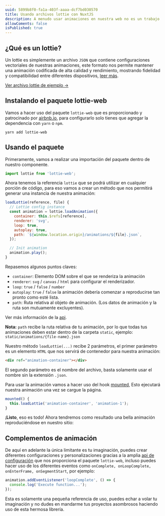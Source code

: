 ```yaml
---
uuid: 5899b8f0-fa1a-403f-aaaa-dcf7bd030570
title: Usando archivos lottie con NuxtJS
description: A menudo usar animaciones en nuestra web no es un trabajo fácil, por lo que en este blog vamos a aprender a usar animaciones lottie dentro de nuestro proyecto con nuxtJS fácilmente.
allowComents: false
isPublished: true
---
```


## ¿Qué es un lottie?

Un lottie es simplemente un archivo `JSON` que contiene configuraciones vectoriales de nuestras animaciones, este formato nos permite mantener una animación codificada de alta calidad y rendimiento, mostrando fidelidad y compatibilidad entre diferentes dispositivos, [leer más](https://lottiefiles.com/what-is-lottie).

[Ver archivo lottie de ejemplo ->](https://assets5.lottiefiles.com/packages/lf20_rbtawnwz.json)

## Instalando el paquete lottie-web

Vamos a hacer uso del paquete `lottie-web` que es proporcionado y patrocinado por [airbnb.io](https://airbnb.io), para configurarlo solo tienes que agregar la dependencia con `yarn` o `npm`.

```shell
yarn add lottie-web
```

[comment]: <> (Ver más link de la libreria.)

[comment]: <> (Una vez se haya finalizado la instalación no es necesario agregarlo como complemento en `nuxt.config.js`.)

## Usando el paquete

Primeramente, vamos a realizar una importación del paquete dentro de nuestro componente.

```js
import lottie from 'lottie-web';
```

Ahora tenemos la referencia `lottie` que se podrá utilizar en cualquier porción de código, para eso vamos a crear un método que nos permitirá generar una instancia de nuestra animación:

```js
loadLottie(reference, file) {
  // Lottie config instance
  const animation = lottie.loadAnimation({
    container: this.$refs[reference],
    renderer: 'svg',
    loop: true,
    autoplay: true,
    path: `${window.location.origin}/animations/${file}.json`,
  });

  // Init animation
  animation.play();
}
```

Repasemos algunos puntos claves:

- `container`: Elemento DOM sobre el que se renderiza la animación
- `renderer`: `svg` / `canvas` / `html` para configurar el renderizador.
- `loop`: `true` / `false` / `number`
- `autoplay`: `true` / `false` la animación debería comenzar a reproducirse tan pronto como esté lista.
- `path`: Ruta relativa al objeto de animación. (Los datos de animación y la ruta son mutuamente excluyentes).

Ver más información de la [api](http://airbnb.io/lottie/#/web).

<Alert type="warning">
  <strong>Nota:</strong> <code>path</code> recibe la ruta relativa de tu animación, por lo que todas tus animaciones deben estar dentro de la carpeta <code>static</code>, ejemplo: <code>static/animations/{file-name}.json</code>
</Alert>

Nuestro método `loadLottie(...)` recibe 2 parámetros, el primer parámetro es un elemento `HTML` que nos servirá de contenedor para nuestra animación:

```html
<div ref="animation-container"></div>
```

El segundo parámetro es el nombre del archivo, basta solamente usar el nombre sin la extensión `.json`.

Para usar la animación vamos a hacer uso del hook [mounted](https://vuejs.org/api/options-lifecycle.html#mounted), Esto ejecutará nuestra animación una vez se cargue la página.

```js
mounted() {
  this.loadLottie('animation-container', 'animation-1');
}
```

¡**Listo**, eso es todo! Ahora tendremos como resultado una bella animación reproduciéndose en nuestro sitio:

<Lottie src="78790-hello"></Lottie>

## Complementos de animación

De aquí en adelante la única limitante es tu imaginación, puedes crear diferentes configuraciones y personalizaciones gracias a la amplia [api de configuración](https://airbnb.io/lottie/#/web) que nos proporciona el paquete `lottie-web`, incluso puedes hacer uso de los diferentes eventos como `onComplete, onLoopComplete, onEnterFrame, onSegmentStart`, por ejemplo:

```js
animation.addEventListener('loopComplete', () => {
  console.log('Execute function...');
});
```

Esta es solamente una pequeña referencia de uso, puedes echar a volar tu imaginación y no dudes en mandarme tus proyectos asombrosos haciendo uso de esta hermosa librería.
